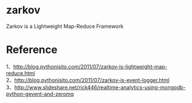 zarkov
======

Zarkov is a Lightweight Map-Reduce Framework


Reference
======

1、http://blog.pythonisito.com/2011/07/zarkov-is-lightweight-map-reduce.html                                             
2、http://blog.pythonisito.com/2011/07/zarkov-is-event-logger.html                                                       
3、http://www.slideshare.net/rick446/realtime-analytics-using-mongodb-python-gevent-and-zeromq
